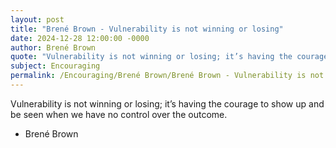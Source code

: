 ```yaml
---
layout: post
title: "Brené Brown - Vulnerability is not winning or losing"
date: 2024-12-28 12:00:00 -0000
author: Brené Brown
quote: "Vulnerability is not winning or losing; it’s having the courage to show up and be seen when we have no control over the outcome."
subject: Encouraging
permalink: /Encouraging/Brené Brown/Brené Brown - Vulnerability is not winning or losing
---
```


Vulnerability is not winning or losing; it’s having the courage to show up and be seen when we have no control over the outcome.

- Brené Brown
